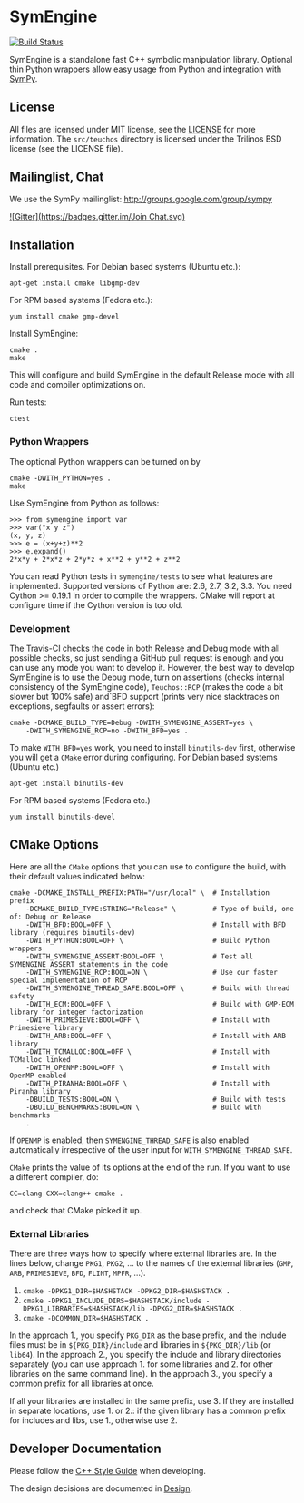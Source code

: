 # SymEngine

[![Build Status](https://travis-ci.org/sympy/symengine.png?branch=master)](https://travis-ci.org/sympy/symengine)

SymEngine is a standalone fast C++ symbolic manipulation library.
Optional thin Python wrappers allow easy usage from Python and
integration with [SymPy](http://sympy.org/).

## License

All files are licensed under MIT license, see the [LICENSE](LICENSE) for more
information. The `src/teuchos` directory is licensed under the Trilinos BSD
license (see the LICENSE file).

## Mailinglist, Chat

We use the SymPy mailinglist: http://groups.google.com/group/sympy

[![Gitter](https://badges.gitter.im/Join Chat.svg)](https://gitter.im/sympy/symengine?utm_source=badge&utm_medium=badge&utm_campaign=pr-badge&utm_content=badge)

## Installation

Install prerequisites.
For Debian based systems (Ubuntu etc.):

    apt-get install cmake libgmp-dev

For RPM based systems (Fedora etc.):

    yum install cmake gmp-devel

Install SymEngine:

    cmake .
    make

This will configure and build SymEngine in the default Release mode with all
code and compiler optimizations on.

Run tests:

    ctest

### Python Wrappers

The optional Python wrappers can be turned on by

    cmake -DWITH_PYTHON=yes .
    make

Use SymEngine from Python as follows:

    >>> from symengine import var
    >>> var("x y z")
    (x, y, z)
    >>> e = (x+y+z)**2
    >>> e.expand()
    2*x*y + 2*x*z + 2*y*z + x**2 + y**2 + z**2

You can read Python tests in `symengine/tests` to see what features are
implemented. Supported versions of Python are: 2.6, 2.7, 3.2, 3.3.
You need Cython >= 0.19.1 in order to compile the wrappers. CMake
will report at configure time if the Cython version is too old.

### Development

The Travis-CI checks the code in both Release and Debug mode with all possible
checks, so just sending a GitHub pull request is enough and you can use any
mode you want to develop it. However, the best way to develop SymEngine is to
use the Debug mode, turn on assertions (checks internal consistency of the
SymEngine code), `Teuchos::RCP` (makes the code a bit slower but 100% safe)
and`BFD support (prints very nice stacktraces on exceptions, segfaults or
assert errors):

    cmake -DCMAKE_BUILD_TYPE=Debug -DWITH_SYMENGINE_ASSERT=yes \
        -DWITH_SYMENGINE_RCP=no -DWITH_BFD=yes .

To make `WITH_BFD=yes` work, you need to install `binutils-dev` first,
otherwise you will get a `CMake` error during configuring.
For Debian based systems (Ubuntu etc.)

    apt-get install binutils-dev

For RPM based systems (Fedora etc.)

    yum install binutils-devel

## CMake Options

Here are all the `CMake` options that you can use to configure the build, with
their default values indicated below:

    cmake -DCMAKE_INSTALL_PREFIX:PATH="/usr/local" \  # Installation prefix
        -DCMAKE_BUILD_TYPE:STRING="Release" \         # Type of build, one of: Debug or Release
        -DWITH_BFD:BOOL=OFF \                         # Install with BFD library (requires binutils-dev)
        -DWITH_PYTHON:BOOL=OFF \                      # Build Python wrappers
        -DWITH_SYMENGINE_ASSERT:BOOL=OFF \            # Test all SYMENGINE_ASSERT statements in the code
        -DWITH_SYMENGINE_RCP:BOOL=ON \                # Use our faster special implementation of RCP
        -DWITH_SYMENGINE_THREAD_SAFE:BOOL=OFF \       # Build with thread safety
        -DWITH_ECM:BOOL=OFF \                         # Build with GMP-ECM library for integer factorization
        -DWITH_PRIMESIEVE:BOOL=OFF \                  # Install with Primesieve library
        -DWITH_ARB:BOOL=OFF \                         # Install with ARB library
        -DWITH_TCMALLOC:BOOL=OFF \                    # Install with TCMalloc linked
        -DWITH_OPENMP:BOOL=OFF \                      # Install with OpenMP enabled
        -DWITH_PIRANHA:BOOL=OFF \                     # Install with Piranha library
        -DBUILD_TESTS:BOOL=ON \                       # Build with tests
        -DBUILD_BENCHMARKS:BOOL=ON \                  # Build with benchmarks
        .

If `OPENMP` is enabled, then `SYMENGINE_THREAD_SAFE` is also enabled automatically
irrespective of the user input for `WITH_SYMENGINE_THREAD_SAFE`.

`CMake` prints the value of its options at the end of the run.
If you want to use a different compiler, do:

    CC=clang CXX=clang++ cmake .

and check that CMake picked it up.

### External Libraries

There are three ways how to specify where external libraries are. In the lines
below, change `PKG1`, `PKG2`, ... to the names of the external libraries (`GMP`, `ARB`, `PRIMESIEVE`,
`BFD`, `FLINT`, `MPFR`, ...).

1. `cmake -DPKG1_DIR=$HASHSTACK -DPKG2_DIR=$HASHSTACK .`
2. `cmake -DPKG1_INCLUDE_DIRS=$HASHSTACK/include -DPKG1_LIBRARIES=$HASHSTACK/lib -DPKG2_DIR=$HASHSTACK .`
3. `cmake -DCOMMON_DIR=$HASHSTACK .`

In the approach 1., you specify `PKG_DIR` as the base prefix, and the include
files must be in `${PKG_DIR}/include` and libraries in `${PKG_DIR}/lib` (or
`lib64`). In the approach 2., you specify the include and library directories
separately (you can use approach 1. for some libraries and 2. for other
libraries on the same command line). In the approach 3., you specify a common
prefix for all libraries at once.

If all your libraries are installed in the same prefix, use 3. If they are
installed in separate locations, use 1. or 2.: if the given library has a
common prefix for includes and libs, use 1., otherwise use 2.

## Developer Documentation

Please follow the [C++ Style Guide](doc/style_guide.md) when developing.

The design decisions are documented in [Design](doc/design.md).
